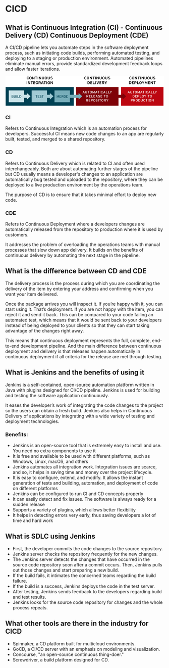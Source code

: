 # CICD

## What is Continuous Integration (CI) - Continuous Delivery (CD) Continuous Deployment (CDE)

A CI/CD pipeline lets you automate steps in the software deployment process, such as initiating code builds, performing automated testing, and deploying to a staging or production environment. Automated pipelines eliminate manual errors, provide standardized development feedback loops and allow faster iterations.

![](../img/ci-cd-flow.png)

### CI

Refers to Continuous Integration which is an automation process for developers. Successful CI means new code changes to an app are regularly built, tested, and merged to a shared repository.

### CD

Refers to Continuous Delivery which is related to CI and often used interchangeably. Both are about automating further stages of the pipeline but CD usually means a developer's changes to an application are automatically bug tested and uploaded to the repository, where they can be deployed to a live production environment by the operations team.

The purpose of CD is to ensure that it takes minimal effort to deploy new code.

### CDE

Refers to Continuous Deployment where a developers changes are automatically released from the repository to production where it is used by customers.

It addresses the problem of overloading the operations teams with manual processes that slow down app delivery. It builds on the benefits of continuous delivery by automating the next stage in the pipeline.

## What is the difference between CD and CDE

The delivery process is the process during which you are coordinating the delivery of the item by entering your address and confirming when you want your item delivered.

Once the package arrives you will inspect it. If you’re happy with it, you can start using it. That’s deployment. If you are not happy with the item, you can reject it and send it back. This can be compared to your code failing an automated test, which means that it would be sent back to your developers instead of being deployed to your clients so that they can start taking advantage of the changes right away.

This means that continuous deployment represents the full, complete, end-to-end development pipeline. And the main difference between continuous deployment and delivery is that releases happen automatically in continuous deployment if all criteria for the release are met through testing.

## What is Jenkins and the benefits of using it

Jenkins is a self-contained, open-source automation platform written in Java with plugins designed for CI/CD pipeline. Jenkins is used for building and testing the software application continuously.

It eases the developer’s work of integrating the code changes to the project so the users can obtain a fresh build. Jenkins also helps in Continuous Delivery of applications by integrating with a wide variety of testing and deployment technologies.

### Benefits:

- Jenkins is an open-source tool that is extremely easy to install and use. You need no extra components to use it
- It is free and available to be used with different platforms, such as Windows, Linux, macOS, and others
- Jenkins automates all integration work. Integration issues are scarce, and so, it helps in saving time and money over the project lifecycle.
- It is easy to configure, extend, and modify. It allows the instant generation of tests and building, automation, and deployment of code on different platforms
- Jenkins can be configured to run CI and CD concepts properly
- It can easily detect and fix issues. The software is always ready for a sudden release
- Supports a variety of plugins, which allows better flexibility
- It helps in detecting errors very early, thus saving developers a lot of time and hard work

## What is SDLC using Jenkins

- First, the developer commits the code changes to the source repository.
- Jenkins server checks the repository frequently for the new changes.
- The Jenkins server detects the changes that have occurred in the source code repository soon after a commit occurs. Then, Jenkins pulls out those changes and start preparing a new build.
- If the build fails, it intimates the concerned teams regarding the build failure.
- If the build is a success, Jenkins deploys the code in the test server.
- After testing, Jenkins sends feedback to the developers regarding build and test results.
- Jenkins looks for the source code repository for changes and the whole process repeats.

## What other tools are there in the industry for CICD

- Spinnaker, a CD platform built for multicloud environments.
- GoCD, a CI/CD server with an emphasis on modeling and visualization.
- Concourse, "an open-source continuous thing-doer."
- Screwdriver, a build platform designed for CD.



